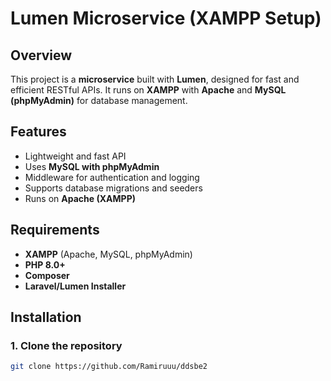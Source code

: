 # Lumen Microservice (XAMPP Setup)

## Overview
This project is a **microservice** built with **Lumen**, designed for fast and efficient RESTful APIs. It runs on **XAMPP** with **Apache** and **MySQL (phpMyAdmin)** for database management.

## Features
- Lightweight and fast API
- Uses **MySQL with phpMyAdmin**
- Middleware for authentication and logging
- Supports database migrations and seeders
- Runs on **Apache (XAMPP)**

## Requirements
- **XAMPP** (Apache, MySQL, phpMyAdmin)
- **PHP 8.0+**
- **Composer**
- **Laravel/Lumen Installer**

## Installation

### 1. Clone the repository
```sh
git clone https://github.com/Ramiruuu/ddsbe2
